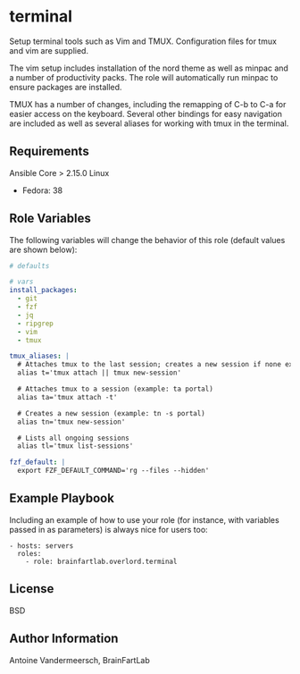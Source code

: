 terminal
=========

Setup terminal tools such as Vim and TMUX. Configuration files for tmux and vim are supplied.

The vim setup includes installation of the nord theme as well as minpac and a number of productivity packs. The role will automatically run minpac to ensure packages are installed.

TMUX has a number of changes, including the remapping of C-b to C-a for easier access on the keyboard. Several other bindings for easy navigation are included as well as several aliases for working with tmux in the terminal.

Requirements
------------

Ansible Core > 2.15.0
Linux
- Fedora: 38

Role Variables
--------------

The following variables will change the behavior of this role (default values are shown below):
```yaml
# defaults

# vars
install_packages:
  - git
  - fzf
  - jq
  - ripgrep
  - vim
  - tmux

tmux_aliases: |
  # Attaches tmux to the last session; creates a new session if none exists
  alias t='tmux attach || tmux new-session'

  # Attaches tmux to a session (example: ta portal)
  alias ta='tmux attach -t'

  # Creates a new session (example: tn -s portal)
  alias tn='tmux new-session'

  # Lists all ongoing sessions
  alias tl='tmux list-sessions'

fzf_default: |
  export FZF_DEFAULT_COMMAND='rg --files --hidden'
```

Example Playbook
----------------

Including an example of how to use your role (for instance, with variables passed in as parameters) is always nice for users too:

    - hosts: servers
      roles:
        - role: brainfartlab.overlord.terminal

License
-------

BSD

Author Information
------------------

Antoine Vandermeersch, BrainFartLab
